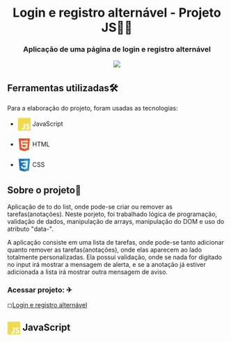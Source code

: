 <div> 
  <h1 align="center">Login e registro alternável - Projeto JS👨‍💻</h1> 
</div>

<div>
  <h3 align="center">Aplicação de uma página de login e registro alternável</h3>
</div>

<div align='center'>
	<img src= "https://github.com/WillianOL/Login-e-registro-alternavel/assets/112639055/4ed90892-f164-441c-9dae-24d25ebf3fe5" width='850px'>
</div>




## Ferramentas utilizadas🛠️

<div>
	<p>Para a elaboração do projeto, foram usadas as tecnologias: </p>
</div>

<ul>
 	<li>
  		<img align="center" width="30" src="https://raw.githubusercontent.com/devicons/devicon/master/icons/javascript/javascript-plain.svg"> JavaScript
 	</li>
	<br>
	<li> 
		<img align="center" width="30" src="https://raw.githubusercontent.com/devicons/devicon/master/icons/html5/html5-original.svg"> HTML
 	</li>
	<br>
 	<li> 
  		<img align="center" width="30" src="https://raw.githubusercontent.com/devicons/devicon/master/icons/css3/css3-original.svg"> CSS 
 	</li>

</ul>

<div>
	<h2>Sobre o projeto📃</h2>
</div>
	
<div>
	<p>Aplicação de to do list, onde pode-se criar ou remover as tarefas(anotações). Neste porjeto, foi trabalhado lógica de programação, validação de dados, manipulação de arrays, manipulação do DOM e uso do atributo "data-".</p>
	<p>A aplicação consiste em uma lista de tarefas, onde pode-se tanto adicionar quanto remover as tarefas(anotações), onde elas aparecem ao lado totalmente personalizadas. Ela possui validação, onde se nada for digitado no input irá mostrar a mensagem de alerta, e se a anotação já estiver adicionada a lista irá mostrar outra mensagem de aviso.</p>
</div>

### Acessar projeto: ✈

◻<a href="https://willianol.github.io/Login-e-registro-alternavel/assets/index.html">Login e registro alternável</a>


## <img align="center" width="30" src="https://raw.githubusercontent.com/devicons/devicon/master/icons/javascript/javascript-plain.svg"> JavaScript
